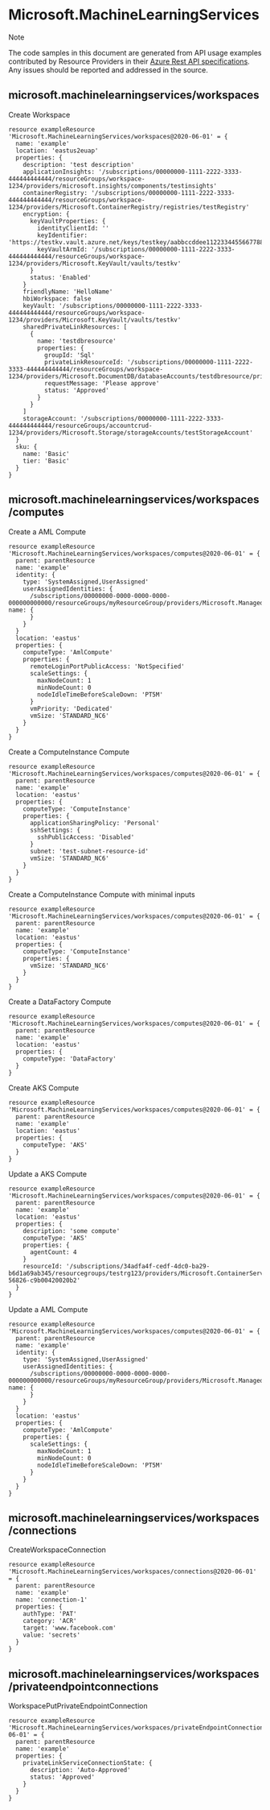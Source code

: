 # Microsoft.MachineLearningServices
  
> [!NOTE]
> The code samples in this document are generated from API usage examples contributed by Resource Providers in their [Azure Rest API specifications](https://github.com/Azure/azure-rest-api-specs). Any issues should be reported and addressed in the source.


## microsoft.machinelearningservices/workspaces

Create Workspace
```bicep
resource exampleResource 'Microsoft.MachineLearningServices/workspaces@2020-06-01' = {
  name: 'example'
  location: 'eastus2euap'
  properties: {
    description: 'test description'
    applicationInsights: '/subscriptions/00000000-1111-2222-3333-444444444444/resourceGroups/workspace-1234/providers/microsoft.insights/components/testinsights'
    containerRegistry: '/subscriptions/00000000-1111-2222-3333-444444444444/resourceGroups/workspace-1234/providers/Microsoft.ContainerRegistry/registries/testRegistry'
    encryption: {
      keyVaultProperties: {
        identityClientId: ''
        keyIdentifier: 'https://testkv.vault.azure.net/keys/testkey/aabbccddee112233445566778899aabb'
        keyVaultArmId: '/subscriptions/00000000-1111-2222-3333-444444444444/resourceGroups/workspace-1234/providers/Microsoft.KeyVault/vaults/testkv'
      }
      status: 'Enabled'
    }
    friendlyName: 'HelloName'
    hbiWorkspace: false
    keyVault: '/subscriptions/00000000-1111-2222-3333-444444444444/resourceGroups/workspace-1234/providers/Microsoft.KeyVault/vaults/testkv'
    sharedPrivateLinkResources: [
      {
        name: 'testdbresource'
        properties: {
          groupId: 'Sql'
          privateLinkResourceId: '/subscriptions/00000000-1111-2222-3333-444444444444/resourceGroups/workspace-1234/providers/Microsoft.DocumentDB/databaseAccounts/testdbresource/privateLinkResources/Sql'
          requestMessage: 'Please approve'
          status: 'Approved'
        }
      }
    ]
    storageAccount: '/subscriptions/00000000-1111-2222-3333-444444444444/resourceGroups/accountcrud-1234/providers/Microsoft.Storage/storageAccounts/testStorageAccount'
  }
  sku: {
    name: 'Basic'
    tier: 'Basic'
  }
}
```

## microsoft.machinelearningservices/workspaces/computes

Create a AML Compute
```bicep
resource exampleResource 'Microsoft.MachineLearningServices/workspaces/computes@2020-06-01' = {
  parent: parentResource 
  name: 'example'
  identity: {
    type: 'SystemAssigned,UserAssigned'
    userAssignedIdentities: {
      /subscriptions/00000000-0000-0000-0000-000000000000/resourceGroups/myResourceGroup/providers/Microsoft.ManagedIdentity/userAssignedIdentities/identity-name: {
      }
    }
  }
  location: 'eastus'
  properties: {
    computeType: 'AmlCompute'
    properties: {
      remoteLoginPortPublicAccess: 'NotSpecified'
      scaleSettings: {
        maxNodeCount: 1
        minNodeCount: 0
        nodeIdleTimeBeforeScaleDown: 'PT5M'
      }
      vmPriority: 'Dedicated'
      vmSize: 'STANDARD_NC6'
    }
  }
}
```

Create a ComputeInstance Compute
```bicep
resource exampleResource 'Microsoft.MachineLearningServices/workspaces/computes@2020-06-01' = {
  parent: parentResource 
  name: 'example'
  location: 'eastus'
  properties: {
    computeType: 'ComputeInstance'
    properties: {
      applicationSharingPolicy: 'Personal'
      sshSettings: {
        sshPublicAccess: 'Disabled'
      }
      subnet: 'test-subnet-resource-id'
      vmSize: 'STANDARD_NC6'
    }
  }
}
```

Create a ComputeInstance Compute with minimal inputs
```bicep
resource exampleResource 'Microsoft.MachineLearningServices/workspaces/computes@2020-06-01' = {
  parent: parentResource 
  name: 'example'
  location: 'eastus'
  properties: {
    computeType: 'ComputeInstance'
    properties: {
      vmSize: 'STANDARD_NC6'
    }
  }
}
```

Create a DataFactory Compute
```bicep
resource exampleResource 'Microsoft.MachineLearningServices/workspaces/computes@2020-06-01' = {
  parent: parentResource 
  name: 'example'
  location: 'eastus'
  properties: {
    computeType: 'DataFactory'
  }
}
```

Create AKS Compute
```bicep
resource exampleResource 'Microsoft.MachineLearningServices/workspaces/computes@2020-06-01' = {
  parent: parentResource 
  name: 'example'
  location: 'eastus'
  properties: {
    computeType: 'AKS'
  }
}
```

Update a AKS Compute
```bicep
resource exampleResource 'Microsoft.MachineLearningServices/workspaces/computes@2020-06-01' = {
  parent: parentResource 
  name: 'example'
  location: 'eastus'
  properties: {
    description: 'some compute'
    computeType: 'AKS'
    properties: {
      agentCount: 4
    }
    resourceId: '/subscriptions/34adfa4f-cedf-4dc0-ba29-b6d1a69ab345/resourcegroups/testrg123/providers/Microsoft.ContainerService/managedClusters/compute123-56826-c9b00420020b2'
  }
}
```

Update a AML Compute
```bicep
resource exampleResource 'Microsoft.MachineLearningServices/workspaces/computes@2020-06-01' = {
  parent: parentResource 
  name: 'example'
  identity: {
    type: 'SystemAssigned,UserAssigned'
    userAssignedIdentities: {
      /subscriptions/00000000-0000-0000-0000-000000000000/resourceGroups/myResourceGroup/providers/Microsoft.ManagedIdentity/userAssignedIdentities/identity-name: {
      }
    }
  }
  location: 'eastus'
  properties: {
    computeType: 'AmlCompute'
    properties: {
      scaleSettings: {
        maxNodeCount: 1
        minNodeCount: 0
        nodeIdleTimeBeforeScaleDown: 'PT5M'
      }
    }
  }
}
```

## microsoft.machinelearningservices/workspaces/connections

CreateWorkspaceConnection
```bicep
resource exampleResource 'Microsoft.MachineLearningServices/workspaces/connections@2020-06-01' = {
  parent: parentResource 
  name: 'example'
  name: 'connection-1'
  properties: {
    authType: 'PAT'
    category: 'ACR'
    target: 'www.facebook.com'
    value: 'secrets'
  }
}
```

## microsoft.machinelearningservices/workspaces/privateendpointconnections

WorkspacePutPrivateEndpointConnection
```bicep
resource exampleResource 'Microsoft.MachineLearningServices/workspaces/privateEndpointConnections@2020-06-01' = {
  parent: parentResource 
  name: 'example'
  properties: {
    privateLinkServiceConnectionState: {
      description: 'Auto-Approved'
      status: 'Approved'
    }
  }
}
```
